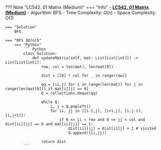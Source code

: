 ??? Note "LC542. 01 Matrix (Medium)"
    === "Info"
        - **<a href="https://leetcode-cn.com/problems/01-matrix/" target="_blank">LC542. 01 Matrix (Medium)</a>**
        - Algorithm: BFS
        - Time Complexity: $O(n)$
        - Space Complexity: $O(1)$
        
    === "Solution"
        BFS.

    === "BFS $O(n)$"
        === "Python"
            ``` Python
            class Solution:
                def updateMatrix(self, mat: List[List[int]]) -> List[List[int]]:                
                    row, col = len(mat), len(mat[0])

                    dist = [[0] * col for _ in range(row)]

                    qq = [(i,j) for i in range(len(mat)) for j in range(len(mat[0])) if mat[i][j] == 0]
                    Q = collections.deque(qq)
                    
                    while Q:            
                        i, j = Q.popleft()
                        for ii, jj in [[i-1,j], [i+1,j], [i,j-1], [i,j+1]]:
                            if 0 <= ii < row and 0 <= jj < col and dist[ii][jj] == 0 and mat[ii][jj] == 1:
                                dist[ii][jj] = dist[i][j] + 1 # visited
                                Q.append((ii,jj))

                    return dist
            ```   